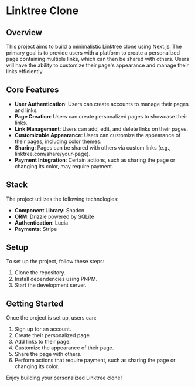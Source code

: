 # Linktree Clone

## Overview

This project aims to build a minimalistic Linktree clone using Next.js. The primary goal is to provide users with a platform to create a personalized page containing multiple links, which can then be shared with others. Users will have the ability to customize their page's appearance and manage their links efficiently.

## Core Features

- **User Authentication**: Users can create accounts to manage their pages and links.
- **Page Creation**: Users can create personalized pages to showcase their links.
- **Link Management**: Users can add, edit, and delete links on their pages.
- **Customizable Appearance**: Users can customize the appearance of their pages, including color themes.
- **Sharing**: Pages can be shared with others via custom links (e.g., linktree.com/share/your-page).
- **Payment Integration**: Certain actions, such as sharing the page or changing its color, may require payment.

## Stack

The project utilizes the following technologies:

- **Component Library**: Shadcn
- **ORM**: Drizzle powered by SQLite
- **Authentication**: Lucia
- **Payments**: Stripe

## Setup

To set up the project, follow these steps:

1. Clone the repository.
2. Install dependencies using PNPM.
3. Start the development server.

## Getting Started

Once the project is set up, users can:

1. Sign up for an account.
2. Create their personalized page.
3. Add links to their page.
4. Customize the appearance of their page.
5. Share the page with others.
6. Perform actions that require payment, such as sharing the page or changing its color.

Enjoy building your personalized Linktree clone!
